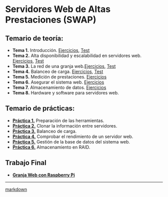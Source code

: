 #  Servidores Web de Altas Prestaciones (SWAP)

## Temario de teoría:
- **Tema 1.** Introducción. [Ejercicios][1E], [Test][1T]
- **Tema 2.** Alta disponibilidad y escalabilidad en servidores web. [Ejercicios][2E], [Test][2T]
- **Tema 3.** La red de	una granja web.[Ejercicios][3E], [Test][3T]
- **Tema 4.** Balanceo de carga. [Ejercicios][4E], [Test][4T] 
- **Tema 5.** Medición de prestaciones. [Ejercicios][5E]
- **Tema 6.** Asegurar el sistema web. [Ejercicios][6E]
- **Tema 7.** Almacenamiento de datos. [Ejercicios][7E] 
- **Tema 8.** Hardware y software para servidores web.


## Temario de prácticas: 

- [**Práctica 1.**][1P] Preparación de las herramientas. 
- [**Práctica 2.**][2P] Clonar la información entre servidores.
- [**Práctica 3.**][3P] Balanceo de carga.
- [**Práctica 4.**][4P] Comprobar el rendimiento de un servidor web.
- [**Práctica 5.**][5P] Gestión de la base de datos del sistema web.
- [**Práctica 6.**][6P] Almacenamiento en RAID.

## Trabajo Final

- [**Granja Web con Raspberry Pi**][TF]

________________
 [markdown](https://github.com/adam-p/markdown-here/wiki/Markdown-Cheatsheet)

[//]:(Ejercicios)
[1E]:https://github.com/marlenelis/SWAP1516/blob/master/Teoria/Ejercicio_1.md 
[2E]:https://github.com/marlenelis/SWAP1516/blob/master/Teoria/ejercicios_T2.md
[3E]:https://github.com/marlenelis/SWAP1516/blob/master/Teoria/ejercicios_T3.md
[4E]:https://github.com/marlenelis/SWAP1516/blob/master/Teoria/ejercicios_T4.md
[5E]:https://github.com/marlenelis/SWAP1516/blob/master/Teoria/ejercicios_T5.md
[6E]:https://github.com/marlenelis/SWAP1516/blob/master/Teoria/ejercicios_T6.md
[7E]:https://github.com/marlenelis/SWAP1516/blob/master/Teoria/ejercicios_T7.md


[//]:#(Preguntas)
[1T]:https://github.com/marlenelis/SWAP1516/blob/master/Teoria/Test/tema1.xml 
[2T]:https://github.com/marlenelis/SWAP1516/blob/master/Teoria/Test/tema2.xml 
[3T]:https://github.com/marlenelis/SWAP1516/blob/master/Teoria/Test/tema3.xml
[4T]:https://github.com/marlenelis/SWAP1516/blob/master/Teoria/Test/tema4.xml


[//]:#(Prácticas)
[1P]:https://github.com/marlenelis/SWAP1516/blob/master/Practicas/practica_1.md
[2P]:https://github.com/marlenelis/SWAP1516/blob/master/Practicas/practica_2.md
[3P]:https://github.com/marlenelis/SWAP1516/blob/master/Practicas/practica_3.md
[4P]:https://github.com/marlenelis/SWAP1516/blob/master/Practicas/practica_4.md
[5P]:https://github.com/marlenelis/SWAP1516/blob/master/Practicas/practica_5.md
[6P]:https://github.com/marlenelis/SWAP1516/blob/master/Practicas/practica_6.md

[TF]:https://github.com/marlenelis/SWAP1516/blob/master/TrabajoFinal/readme.md

